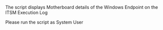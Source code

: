 The script displays Motherboard details of the Windows Endpoint on the ITSM Execution Log

Please run the script as System User

